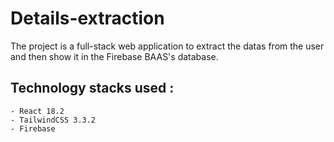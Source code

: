 # Details-extraction

The project is a full-stack web application to extract the datas from the user and then show it in the Firebase BAAS's database.

## Technology stacks used : 
    - React 18.2
    - TailwindCSS 3.3.2
    - Firebase